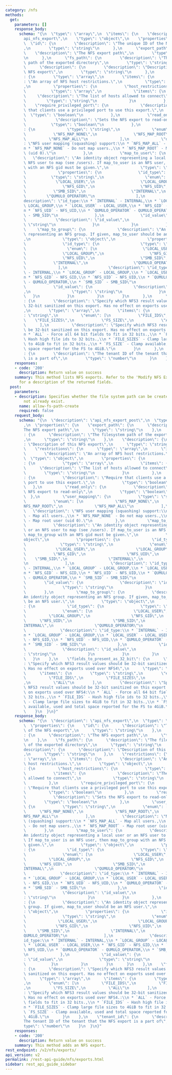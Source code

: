 ```yaml
---
category: /nfs
methods:
  get:
    parameters: []
    response_body:
      schema: "{\n  \"type\": \"array\",\n  \"items\": {\n    \"description\": \"\
        api_nfs_export\",\n    \"type\": \"object\",\n    \"properties\": {\n    \
        \  \"id\": {\n        \"description\": \"The unique ID of the NFS export\"\
        ,\n        \"type\": \"string\"\n      },\n      \"export_path\": {\n    \
        \    \"description\": \"The NFS export path\",\n        \"type\": \"string\"\
        \n      },\n      \"fs_path\": {\n        \"description\": \"The filesystem\
        \ path of the exported directory\",\n        \"type\": \"string\"\n      },\n\
        \      \"description\": {\n        \"description\": \"Description of this\
        \ NFS export\",\n        \"type\": \"string\"\n      },\n      \"restrictions\"\
        : {\n        \"type\": \"array\",\n        \"items\": {\n          \"description\"\
        : \"An array of NFS host restrictions.\",\n          \"type\": \"object\"\
        ,\n          \"properties\": {\n            \"host_restrictions\": {\n   \
        \           \"type\": \"array\",\n              \"items\": {\n           \
        \     \"description\": \"The list of hosts allowed to connect\",\n       \
        \         \"type\": \"string\"\n              }\n            },\n        \
        \    \"require_privileged_port\": {\n              \"description\": \"Require\
        \ that clients use a privileged port to use this export.\",\n            \
        \  \"type\": \"boolean\"\n            },\n            \"read_only\": {\n \
        \             \"description\": \"Sets the NFS export to read-only\",\n   \
        \           \"type\": \"boolean\"\n            },\n            \"user_mapping\"\
        : {\n              \"type\": \"string\",\n              \"enum\": [\n    \
        \            \"NFS_MAP_NONE\",\n                \"NFS_MAP_ROOT\",\n      \
        \          \"NFS_MAP_ALL\"\n              ],\n              \"description\"\
        : \"NFS user mapping (squashing) support:\\n * `NFS_MAP_ALL` - Map all users.,\\\
        n * `NFS_MAP_NONE` - Do not map users.,\\n * `NFS_MAP_ROOT` - Map root user\
        \ (uid 0).\"\n            },\n            \"map_to_user\": {\n           \
        \   \"description\": \"An identity object representing a local user or an\
        \ NFS user to map (see /users). If map_to_user is an NFS user, then map_to_group\
        \ with an NFS gid must be given.\",\n              \"type\": \"object\",\n\
        \              \"properties\": {\n                \"id_type\": {\n       \
        \           \"type\": \"string\",\n                  \"enum\": [\n       \
        \             \"LOCAL_USER\",\n                    \"LOCAL_GROUP\",\n    \
        \                \"NFS_GID\",\n                    \"NFS_UID\",\n        \
        \            \"SMB_SID\",\n                    \"INTERNAL\",\n           \
        \         \"QUMULO_OPERATOR\"\n                  ],\n                  \"\
        description\": \"id_type:\\n * `INTERNAL` - INTERNAL,\\n * `LOCAL_GROUP` -\
        \ LOCAL_GROUP,\\n * `LOCAL_USER` - LOCAL_USER,\\n * `NFS_GID` - NFS_GID,\\\
        n * `NFS_UID` - NFS_UID,\\n * `QUMULO_OPERATOR` - QUMULO_OPERATOR,\\n * `SMB_SID`\
        \ - SMB_SID\"\n                },\n                \"id_value\": {\n     \
        \             \"description\": \"id_value\",\n                  \"type\":\
        \ \"string\"\n                }\n              }\n            },\n       \
        \     \"map_to_group\": {\n              \"description\": \"An identity object\
        \ representing an NFS group. If given, map_to_user should be an NFS user.\"\
        ,\n              \"type\": \"object\",\n              \"properties\": {\n\
        \                \"id_type\": {\n                  \"type\": \"string\",\n\
        \                  \"enum\": [\n                    \"LOCAL_USER\",\n    \
        \                \"LOCAL_GROUP\",\n                    \"NFS_GID\",\n    \
        \                \"NFS_UID\",\n                    \"SMB_SID\",\n        \
        \            \"INTERNAL\",\n                    \"QUMULO_OPERATOR\"\n    \
        \              ],\n                  \"description\": \"id_type:\\n * `INTERNAL`\
        \ - INTERNAL,\\n * `LOCAL_GROUP` - LOCAL_GROUP,\\n * `LOCAL_USER` - LOCAL_USER,\\\
        n * `NFS_GID` - NFS_GID,\\n * `NFS_UID` - NFS_UID,\\n * `QUMULO_OPERATOR`\
        \ - QUMULO_OPERATOR,\\n * `SMB_SID` - SMB_SID\"\n                },\n    \
        \            \"id_value\": {\n                  \"description\": \"id_value\"\
        ,\n                  \"type\": \"string\"\n                }\n           \
        \   }\n            }\n          }\n        }\n      },\n      \"fields_to_present_as_32_bit\"\
        : {\n        \"description\": \"Specify which NFS3 result values should be\
        \ 32-bit sanitized on this export. Has no effect on exports used over NFS4.\"\
        ,\n        \"type\": \"array\",\n        \"items\": {\n          \"type\"\
        : \"string\",\n          \"enum\": [\n            \"FILE_IDS\",\n        \
        \    \"FILE_SIZES\",\n            \"FS_SIZE\",\n            \"ALL\"\n    \
        \      ],\n          \"description\": \"Specify which NFS3 result values should\
        \ be 32-bit sanitized on this export. Has no effect on exports used over NFS4.:\\\
        n * `ALL` - Force all 64 bit fields to fit in 32 bits.,\\n * `FILE_IDS` -\
        \ Hash high file ids to 32 bits.,\\n * `FILE_SIZES` - Clamp large file sizes\
        \ to 4GiB to fit in 32 bits.,\\n * `FS_SIZE` - Clamp available, used and total\
        \ space reported for the FS to 4GiB.\"\n        }\n      },\n      \"tenant_id\"\
        : {\n        \"description\": \"The tenant ID of the tenant that the NFS export\
        \ is a part of\",\n        \"type\": \"number\"\n      }\n    }\n  }\n}"
    responses:
    - code: '200'
      description: Return value on success
    summary: This method lists NFS exports. Refer to the 'Modify NFS Export' method
      for a description of the returned fields.
  post:
    parameters:
    - description: Specifies whether the file system path can be created if it does
        not already exist.
      name: allow-fs-path-create
      required: false
    request_body:
      schema: "{\n  \"description\": \"api_nfs_export_post\",\n  \"type\": \"object\"\
        ,\n  \"properties\": {\n    \"export_path\": {\n      \"description\": \"\
        The NFS export path\",\n      \"type\": \"string\"\n    },\n    \"fs_path\"\
        : {\n      \"description\": \"The filesystem path of the exported directory\"\
        ,\n      \"type\": \"string\"\n    },\n    \"description\": {\n      \"description\"\
        : \"Description of this NFS export\",\n      \"type\": \"string\"\n    },\n\
        \    \"restrictions\": {\n      \"type\": \"array\",\n      \"items\": {\n\
        \        \"description\": \"An array of NFS host restrictions.\",\n      \
        \  \"type\": \"object\",\n        \"properties\": {\n          \"host_restrictions\"\
        : {\n            \"type\": \"array\",\n            \"items\": {\n        \
        \      \"description\": \"The list of hosts allowed to connect\",\n      \
        \        \"type\": \"string\"\n            }\n          },\n          \"require_privileged_port\"\
        : {\n            \"description\": \"Require that clients use a privileged\
        \ port to use this export.\",\n            \"type\": \"boolean\"\n       \
        \   },\n          \"read_only\": {\n            \"description\": \"Sets the\
        \ NFS export to read-only\",\n            \"type\": \"boolean\"\n        \
        \  },\n          \"user_mapping\": {\n            \"type\": \"string\",\n\
        \            \"enum\": [\n              \"NFS_MAP_NONE\",\n              \"\
        NFS_MAP_ROOT\",\n              \"NFS_MAP_ALL\"\n            ],\n         \
        \   \"description\": \"NFS user mapping (squashing) support:\\n * `NFS_MAP_ALL`\
        \ - Map all users.,\\n * `NFS_MAP_NONE` - Do not map users.,\\n * `NFS_MAP_ROOT`\
        \ - Map root user (uid 0).\"\n          },\n          \"map_to_user\": {\n\
        \            \"description\": \"An identity object representing a local user\
        \ or an NFS user to map (see /users). If map_to_user is an NFS user, then\
        \ map_to_group with an NFS gid must be given.\",\n            \"type\": \"\
        object\",\n            \"properties\": {\n              \"id_type\": {\n \
        \               \"type\": \"string\",\n                \"enum\": [\n     \
        \             \"LOCAL_USER\",\n                  \"LOCAL_GROUP\",\n      \
        \            \"NFS_GID\",\n                  \"NFS_UID\",\n              \
        \    \"SMB_SID\",\n                  \"INTERNAL\",\n                  \"QUMULO_OPERATOR\"\
        \n                ],\n                \"description\": \"id_type:\\n * `INTERNAL`\
        \ - INTERNAL,\\n * `LOCAL_GROUP` - LOCAL_GROUP,\\n * `LOCAL_USER` - LOCAL_USER,\\\
        n * `NFS_GID` - NFS_GID,\\n * `NFS_UID` - NFS_UID,\\n * `QUMULO_OPERATOR`\
        \ - QUMULO_OPERATOR,\\n * `SMB_SID` - SMB_SID\"\n              },\n      \
        \        \"id_value\": {\n                \"description\": \"id_value\",\n\
        \                \"type\": \"string\"\n              }\n            }\n  \
        \        },\n          \"map_to_group\": {\n            \"description\": \"\
        An identity object representing an NFS group. If given, map_to_user should\
        \ be an NFS user.\",\n            \"type\": \"object\",\n            \"properties\"\
        : {\n              \"id_type\": {\n                \"type\": \"string\",\n\
        \                \"enum\": [\n                  \"LOCAL_USER\",\n        \
        \          \"LOCAL_GROUP\",\n                  \"NFS_GID\",\n            \
        \      \"NFS_UID\",\n                  \"SMB_SID\",\n                  \"\
        INTERNAL\",\n                  \"QUMULO_OPERATOR\"\n                ],\n \
        \               \"description\": \"id_type:\\n * `INTERNAL` - INTERNAL,\\\
        n * `LOCAL_GROUP` - LOCAL_GROUP,\\n * `LOCAL_USER` - LOCAL_USER,\\n * `NFS_GID`\
        \ - NFS_GID,\\n * `NFS_UID` - NFS_UID,\\n * `QUMULO_OPERATOR` - QUMULO_OPERATOR,\\\
        n * `SMB_SID` - SMB_SID\"\n              },\n              \"id_value\": {\n\
        \                \"description\": \"id_value\",\n                \"type\"\
        : \"string\"\n              }\n            }\n          }\n        }\n   \
        \   }\n    },\n    \"fields_to_present_as_32_bit\": {\n      \"description\"\
        : \"Specify which NFS3 result values should be 32-bit sanitized on this export.\
        \ Has no effect on exports used over NFS4\",\n      \"type\": \"array\",\n\
        \      \"items\": {\n        \"type\": \"string\",\n        \"enum\": [\n\
        \          \"FILE_IDS\",\n          \"FILE_SIZES\",\n          \"FS_SIZE\"\
        ,\n          \"ALL\"\n        ],\n        \"description\": \"Specify which\
        \ NFS3 result values should be 32-bit sanitized on this export. Has no effect\
        \ on exports used over NFS4:\\n * `ALL` - Force all 64 bit fields to fit in\
        \ 32 bits.,\\n * `FILE_IDS` - Hash high file ids to 32 bits.,\\n * `FILE_SIZES`\
        \ - Clamp large file sizes to 4GiB to fit in 32 bits.,\\n * `FS_SIZE` - Clamp\
        \ available, used and total space reported for the FS to 4GiB.\"\n      }\n\
        \    }\n  }\n}"
    response_body:
      schema: "{\n  \"description\": \"api_nfs_export\",\n  \"type\": \"object\",\n\
        \  \"properties\": {\n    \"id\": {\n      \"description\": \"The unique ID\
        \ of the NFS export\",\n      \"type\": \"string\"\n    },\n    \"export_path\"\
        : {\n      \"description\": \"The NFS export path\",\n      \"type\": \"string\"\
        \n    },\n    \"fs_path\": {\n      \"description\": \"The filesystem path\
        \ of the exported directory\",\n      \"type\": \"string\"\n    },\n    \"\
        description\": {\n      \"description\": \"Description of this NFS export\"\
        ,\n      \"type\": \"string\"\n    },\n    \"restrictions\": {\n      \"type\"\
        : \"array\",\n      \"items\": {\n        \"description\": \"An array of NFS\
        \ host restrictions.\",\n        \"type\": \"object\",\n        \"properties\"\
        : {\n          \"host_restrictions\": {\n            \"type\": \"array\",\n\
        \            \"items\": {\n              \"description\": \"The list of hosts\
        \ allowed to connect\",\n              \"type\": \"string\"\n            }\n\
        \          },\n          \"require_privileged_port\": {\n            \"description\"\
        : \"Require that clients use a privileged port to use this export.\",\n  \
        \          \"type\": \"boolean\"\n          },\n          \"read_only\": {\n\
        \            \"description\": \"Sets the NFS export to read-only\",\n    \
        \        \"type\": \"boolean\"\n          },\n          \"user_mapping\":\
        \ {\n            \"type\": \"string\",\n            \"enum\": [\n        \
        \      \"NFS_MAP_NONE\",\n              \"NFS_MAP_ROOT\",\n              \"\
        NFS_MAP_ALL\"\n            ],\n            \"description\": \"NFS user mapping\
        \ (squashing) support:\\n * `NFS_MAP_ALL` - Map all users.,\\n * `NFS_MAP_NONE`\
        \ - Do not map users.,\\n * `NFS_MAP_ROOT` - Map root user (uid 0).\"\n  \
        \        },\n          \"map_to_user\": {\n            \"description\": \"\
        An identity object representing a local user or an NFS user to map (see /users).\
        \ If map_to_user is an NFS user, then map_to_group with an NFS gid must be\
        \ given.\",\n            \"type\": \"object\",\n            \"properties\"\
        : {\n              \"id_type\": {\n                \"type\": \"string\",\n\
        \                \"enum\": [\n                  \"LOCAL_USER\",\n        \
        \          \"LOCAL_GROUP\",\n                  \"NFS_GID\",\n            \
        \      \"NFS_UID\",\n                  \"SMB_SID\",\n                  \"\
        INTERNAL\",\n                  \"QUMULO_OPERATOR\"\n                ],\n \
        \               \"description\": \"id_type:\\n * `INTERNAL` - INTERNAL,\\\
        n * `LOCAL_GROUP` - LOCAL_GROUP,\\n * `LOCAL_USER` - LOCAL_USER,\\n * `NFS_GID`\
        \ - NFS_GID,\\n * `NFS_UID` - NFS_UID,\\n * `QUMULO_OPERATOR` - QUMULO_OPERATOR,\\\
        n * `SMB_SID` - SMB_SID\"\n              },\n              \"id_value\": {\n\
        \                \"description\": \"id_value\",\n                \"type\"\
        : \"string\"\n              }\n            }\n          },\n          \"map_to_group\"\
        : {\n            \"description\": \"An identity object representing an NFS\
        \ group. If given, map_to_user should be an NFS user.\",\n            \"type\"\
        : \"object\",\n            \"properties\": {\n              \"id_type\": {\n\
        \                \"type\": \"string\",\n                \"enum\": [\n    \
        \              \"LOCAL_USER\",\n                  \"LOCAL_GROUP\",\n     \
        \             \"NFS_GID\",\n                  \"NFS_UID\",\n             \
        \     \"SMB_SID\",\n                  \"INTERNAL\",\n                  \"\
        QUMULO_OPERATOR\"\n                ],\n                \"description\": \"\
        id_type:\\n * `INTERNAL` - INTERNAL,\\n * `LOCAL_GROUP` - LOCAL_GROUP,\\n\
        \ * `LOCAL_USER` - LOCAL_USER,\\n * `NFS_GID` - NFS_GID,\\n * `NFS_UID` -\
        \ NFS_UID,\\n * `QUMULO_OPERATOR` - QUMULO_OPERATOR,\\n * `SMB_SID` - SMB_SID\"\
        \n              },\n              \"id_value\": {\n                \"description\"\
        : \"id_value\",\n                \"type\": \"string\"\n              }\n \
        \           }\n          }\n        }\n      }\n    },\n    \"fields_to_present_as_32_bit\"\
        : {\n      \"description\": \"Specify which NFS3 result values should be 32-bit\
        \ sanitized on this export. Has no effect on exports used over NFS4.\",\n\
        \      \"type\": \"array\",\n      \"items\": {\n        \"type\": \"string\"\
        ,\n        \"enum\": [\n          \"FILE_IDS\",\n          \"FILE_SIZES\"\
        ,\n          \"FS_SIZE\",\n          \"ALL\"\n        ],\n        \"description\"\
        : \"Specify which NFS3 result values should be 32-bit sanitized on this export.\
        \ Has no effect on exports used over NFS4.:\\n * `ALL` - Force all 64 bit\
        \ fields to fit in 32 bits.,\\n * `FILE_IDS` - Hash high file ids to 32 bits.,\\\
        n * `FILE_SIZES` - Clamp large file sizes to 4GiB to fit in 32 bits.,\\n *\
        \ `FS_SIZE` - Clamp available, used and total space reported for the FS to\
        \ 4GiB.\"\n      }\n    },\n    \"tenant_id\": {\n      \"description\": \"\
        The tenant ID of the tenant that the NFS export is a part of\",\n      \"\
        type\": \"number\"\n    }\n  }\n}"
    responses:
    - code: '200'
      description: Return value on success
    summary: This method adds an NFS export.
rest_endpoint: /v2/nfs/exports/
api_version: v2
permalink: /rest-api-guide/nfs/exports.html
sidebar: rest_api_guide_sidebar
---
```

